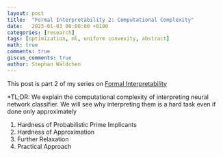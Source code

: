 ```yaml
---
layout: post
title:  "Formal Interpretability 2: Computational Complexity"
date:   2023-01-03 00:00:00 +0100
categories: [research]
tags: [optimization, ml, uniform convexity, abstract]
math: true
comments: true
giscus_comments: true
author: Stephan Wäldchen
---
```


This post is part 2 of my series on <a href="/blog/2023/FI_start/">Formal Interpretability</a>

*TL;DR:
We explain the computational complexity of interpreting neural network classifier. We will see why interpreting them is a hard task even if done only approximately

1. Hardness of Probabilistic Prime Implicants
1. Hardness of Approximation
1. Further Relaxation
1. Practical Approach

<!--more-->
